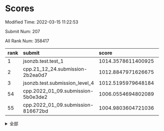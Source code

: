 # Scores

Modified Time: 2022-03-15 11:22:53

Submit Num: 207

All Rank Num: 358417

| rank |               submit               |       score        |       sigma        | pk_num |
| :--- | :--------------------------------- | :----------------- | :----------------- | :----- |
| 1    | jsonzb.test.test_1                 | 1014.3578611400925 | 0.8247242089686666 | 6927   |
| 2    | cpp.21_12_24.submission-2b2ea0d7   | 1012.8847971626675 | 0.8170313225730336 | 6929   |
| 3    | jsonzb.test.submission_level_4     | 1012.5195979648184 | 0.8027312186603868 | 6927   |
| 54   | cpp.2022_01_09.submission-5b0e3de2 | 1006.0554694802089 | 0.7211225278331814 | 6925   |
| 55   | cpp.2022_01_09.submission-816672bd | 1004.9803604721036 | 0.7263293498971318 | 6923   |


<details>
<summary>全部</summary>

| rank |                 submit                 |       score        |       sigma        | pk_num |
| :--- | :------------------------------------- | :----------------- | :----------------- | :----- |
| 1    | jsonzb.test.test_1                     | 1014.3578611400925 | 0.8247242089686666 | 6927   |
| 2    | cpp.21_12_24.submission-2b2ea0d7       | 1012.8847971626675 | 0.8170313225730336 | 6929   |
| 3    | jsonzb.test.submission_level_4         | 1012.5195979648184 | 0.8027312186603868 | 6927   |
| 4    | gobigger.level_3.submission_level_3_35 | 1011.760786544413  | 0.7665313275094662 | 6923   |
| 5    | gobigger.level_3.submission_level_3_49 | 1011.113142455964  | 0.768246584299329  | 6924   |
| 6    | gobigger.level_3.submission_level_3_31 | 1011.1114553888788 | 0.747164817243398  | 6925   |
| 7    | gobigger.level_3.submission_level_3_4  | 1011.0435880023077 | 0.7674972563570649 | 6926   |
| 8    | gobigger.level_3.submission_level_3_24 | 1010.8716872249499 | 0.763300074316899  | 6925   |
| 9    | gobigger.level_3.submission_level_3_43 | 1010.8658865608277 | 0.7750970715749514 | 6918   |
| 10   | gobigger.level_3.submission_level_3_1  | 1010.8299000236624 | 0.7598915501438401 | 6922   |
| 11   | gobigger.level_3.submission_level_3_18 | 1010.8163830820799 | 0.7820151007088467 | 6928   |
| 12   | gobigger.level_3.submission_level_3_45 | 1010.7412000421357 | 0.7732116073604068 | 6929   |
| 13   | gobigger.level_3.submission_level_3_15 | 1010.7317648742378 | 0.751126761144436  | 6924   |
| 14   | gobigger.level_3.submission_level_3_16 | 1010.6767523922802 | 0.7715697844558356 | 6925   |
| 15   | gobigger.level_3.submission_level_3_12 | 1010.6380877889669 | 0.7780819898351921 | 6929   |
| 16   | gobigger.level_3.submission_level_3_33 | 1010.6268681939698 | 0.745699659367832  | 6925   |
| 17   | gobigger.level_3.submission_level_3_39 | 1010.6133286461854 | 0.7621774467706021 | 6929   |
| 18   | gobigger.level_3.submission_level_3_17 | 1010.5787755219287 | 0.7831790600720947 | 6925   |
| 19   | gobigger.level_3.submission_level_3_27 | 1010.4812354407392 | 0.7761107823231971 | 6929   |
| 20   | gobigger.level_3.submission_level_3_38 | 1010.3956681149363 | 0.7761912961938056 | 6928   |
| 21   | gobigger.level_3.submission_level_3_13 | 1010.387839617318  | 0.7362435077000643 | 6928   |
| 22   | gobigger.level_3.submission_level_3_14 | 1010.3717753817308 | 0.760359768024201  | 6926   |
| 23   | gobigger.level_3.submission_level_3_36 | 1010.3650876797444 | 0.7674961175357521 | 6926   |
| 24   | gobigger.level_3.submission_level_3_10 | 1010.3608453965865 | 0.7422018352480193 | 6925   |
| 25   | gobigger.level_3.submission_level_3_6  | 1010.3472889488872 | 0.7902628148961783 | 6927   |
| 26   | gobigger.level_3.submission_level_3_20 | 1010.3320611613426 | 0.7536879220386651 | 6925   |
| 27   | gobigger.level_3.submission_level_3_29 | 1010.3119319789021 | 0.7413257053346816 | 6921   |
| 28   | gobigger.level_3.submission_level_3_22 | 1010.2978020343561 | 0.7567365648588735 | 6927   |
| 29   | gobigger.level_3.submission_level_3_19 | 1010.2790833170662 | 0.7608517423391048 | 6925   |
| 30   | gobigger.level_3.submission_level_3_2  | 1010.2376567186343 | 0.7554314981575067 | 6929   |
| 31   | gobigger.level_3.submission_level_3_11 | 1010.2269245059153 | 0.7605936314144126 | 6928   |
| 32   | gobigger.level_3.submission_level_3_8  | 1010.1007159549284 | 0.7657702270982287 | 6929   |
| 33   | gobigger.level_3.submission_level_3_47 | 1010.066704539951  | 0.7597819451992396 | 6930   |
| 34   | gobigger.level_3.submission_level_3_40 | 1010.0431284546919 | 0.7608597268273056 | 6923   |
| 35   | gobigger.level_3.submission_level_3_26 | 1009.9686519042269 | 0.7451620269646422 | 6925   |
| 36   | gobigger.level_3.submission_level_3_9  | 1009.9094478166014 | 0.7550868646374786 | 6928   |
| 37   | gobigger.level_3.submission_level_3_28 | 1009.8950372657669 | 0.7687229618204061 | 6925   |
| 38   | gobigger.level_3.submission_level_3_5  | 1009.8805311089251 | 0.764771568987203  | 6919   |
| 39   | gobigger.level_3.submission_level_3_23 | 1009.8304270920568 | 0.7390688210784114 | 6924   |
| 40   | gobigger.level_3.submission_level_3_48 | 1009.7169988449182 | 0.7674933363575368 | 6932   |
| 41   | gobigger.level_3.submission_level_3_37 | 1009.6533894850927 | 0.7547244961673941 | 6926   |
| 42   | gobigger.level_3.submission_level_3_3  | 1009.5240748438065 | 0.7566505187711536 | 6923   |
| 43   | gobigger.level_3.submission_level_3_46 | 1009.4750489254603 | 0.7750662051254356 | 6928   |
| 44   | gobigger.level_3.submission_level_3_42 | 1009.3832286506645 | 0.7542271799171002 | 6925   |
| 45   | gobigger.level_3.submission_level_3_41 | 1009.276323344073  | 0.7477991782767549 | 6924   |
| 46   | gobigger.level_3.submission_level_3_25 | 1009.1658621062645 | 0.7408255196467212 | 6928   |
| 47   | gobigger.level_3.submission_level_3_44 | 1009.1524856607474 | 0.7605885049579241 | 6923   |
| 48   | gobigger.level_3.submission_level_3_21 | 1009.1317381867485 | 0.756629386421999  | 6928   |
| 49   | gobigger.level_3.submission_level_3_30 | 1009.0530041079902 | 0.7448984048052084 | 6929   |
| 50   | gobigger.level_3.submission_level_3_32 | 1008.811653484871  | 0.7532521531016663 | 6925   |
| 51   | gobigger.level_3.submission_level_3_7  | 1008.7769374890078 | 0.7280188418997867 | 6922   |
| 52   | gobigger.level_3.submission_level_3_34 | 1008.6473872995739 | 0.7688574231635007 | 6925   |
| 53   | gobigger.level_3.submission_level_3_0  | 1008.2537659571921 | 0.7372484529564818 | 6925   |
| 54   | cpp.2022_01_09.submission-5b0e3de2     | 1006.0554694802089 | 0.7211225278331814 | 6925   |
| 55   | cpp.2022_01_09.submission-816672bd     | 1004.9803604721036 | 0.7263293498971318 | 6923   |
| 56   | gobigger.level_1.submission_level_1_7  | 1004.5240787117244 | 0.7227546277933697 | 6927   |
| 57   | gobigger.level_1.submission_level_1_27 | 1004.1806075046783 | 0.719382050547206  | 6926   |
| 58   | gobigger.level_1.submission_level_1_19 | 1004.1642929138588 | 0.7296864040212272 | 6925   |
| 59   | gobigger.level_1.submission_level_1_16 | 1004.0716602894098 | 0.71930536435302   | 6929   |
| 60   | gobigger.level_1.submission_level_1_1  | 1004.0353400521678 | 0.7226208170818853 | 6921   |
| 61   | gobigger.level_1.submission_level_1_35 | 1003.9215475410138 | 0.728894071211659  | 6925   |
| 62   | gobigger.level_1.submission_level_1_9  | 1003.9030248232955 | 0.710373738973154  | 6929   |
| 63   | gobigger.level_1.submission_level_1_13 | 1003.8825638766186 | 0.7226694324904556 | 6929   |
| 64   | gobigger.level_1.submission_level_1_17 | 1003.8696724924571 | 0.7240407150541976 | 6929   |
| 65   | gobigger.level_1.submission_level_1_18 | 1003.8610725674331 | 0.7176276921523386 | 6934   |
| 66   | gobigger.level_1.submission_level_1_34 | 1003.8553873580104 | 0.7306078163390655 | 6925   |
| 67   | gobigger.level_1.submission_level_1_20 | 1003.8183375979999 | 0.7090303914217951 | 6921   |
| 68   | gobigger.level_1.submission_level_1_49 | 1003.8062899299019 | 0.7100311799899616 | 6923   |
| 69   | gobigger.level_1.submission_level_1_37 | 1003.7967823376732 | 0.7275220753855097 | 6929   |
| 70   | gobigger.level_1.submission_level_1_47 | 1003.7358297152808 | 0.7144334262469098 | 6928   |
| 71   | gobigger.level_1.submission_level_1_4  | 1003.6808327466307 | 0.7024729865605908 | 6925   |
| 72   | gobigger.level_1.submission_level_1_2  | 1003.6724193121327 | 0.7168925253239644 | 6930   |
| 73   | gobigger.level_1.submission_level_1_14 | 1003.6273347952186 | 0.7184761949233485 | 6928   |
| 74   | gobigger.level_1.submission_level_1_24 | 1003.5242009643697 | 0.7167441830825136 | 6923   |
| 75   | gobigger.level_1.submission_level_1_5  | 1003.4514084610117 | 0.7134379118809083 | 6924   |
| 76   | gobigger.level_1.submission_level_1_40 | 1003.3165227473808 | 0.6987738900107365 | 6925   |
| 77   | gobigger.level_1.submission_level_1_15 | 1003.267853063729  | 0.7124792556109922 | 6929   |
| 78   | gobigger.level_1.submission_level_1_32 | 1003.2226279195404 | 0.7157480398500854 | 6922   |
| 79   | gobigger.level_1.submission_level_1_11 | 1003.2225885628351 | 0.7151049480104753 | 6923   |
| 80   | gobigger.level_1.submission_level_1_42 | 1003.2185819941938 | 0.7123834892479785 | 6920   |
| 81   | gobigger.level_1.submission_level_1_22 | 1003.2015181403227 | 0.7189977560384114 | 6925   |
| 82   | gobigger.level_1.submission_level_1_21 | 1003.1853307656313 | 0.7147018139676771 | 6923   |
| 83   | gobigger.level_1.submission_level_1_29 | 1003.1815957802107 | 0.7157631198261072 | 6929   |
| 84   | gobigger.level_1.submission_level_1_41 | 1003.0924689216505 | 0.7249546260663893 | 6922   |
| 85   | gobigger.level_1.submission_level_1_23 | 1003.0676482961645 | 0.7070188353050079 | 6927   |
| 86   | gobigger.level_1.submission_level_1_26 | 1003.0509312526154 | 0.7077704111174931 | 6921   |
| 87   | gobigger.level_1.submission_level_1_33 | 1003.009333449552  | 0.7142423760056231 | 6930   |
| 88   | gobigger.level_1.submission_level_1_45 | 1003.003606249591  | 0.7085124394813258 | 6927   |
| 89   | gobigger.level_1.submission_level_1_48 | 1002.9170979555264 | 0.7092103168103402 | 6925   |
| 90   | gobigger.level_1.submission_level_1_28 | 1002.8618906301119 | 0.7056990255292264 | 6929   |
| 91   | gobigger.level_1.submission_level_1_46 | 1002.7631477108938 | 0.714509888129781  | 6928   |
| 92   | gobigger.level_1.submission_level_1_10 | 1002.6826537924576 | 0.714774206802563  | 6934   |
| 93   | gobigger.level_1.submission_level_1_30 | 1002.6491195312223 | 0.7199404051197505 | 6929   |
| 94   | gobigger.level_1.submission_level_1_39 | 1002.6175878314722 | 0.7181651591622097 | 6923   |
| 95   | gobigger.level_1.submission_level_1_43 | 1002.6087381652156 | 0.7160513411505451 | 6926   |
| 96   | gobigger.level_1.submission_level_1_25 | 1002.5944404630783 | 0.7167524498371017 | 6926   |
| 97   | gobigger.level_1.submission_level_1_8  | 1002.5483009049418 | 0.7070267177183608 | 6926   |
| 98   | gobigger.level_1.submission_level_1_12 | 1002.3470833773991 | 0.708318020141261  | 6922   |
| 99   | gobigger.level_1.submission_level_1_44 | 1002.3096724128096 | 0.7065756626967568 | 6926   |
| 100  | gobigger.level_1.submission_level_1_31 | 1002.253848623686  | 0.7174375783962352 | 6923   |
| 101  | gobigger.level_1.submission_level_1_6  | 1002.252413879233  | 0.7090140151501907 | 6930   |
| 102  | gobigger.level_1.submission_level_1_36 | 1002.2147233100227 | 0.7202483697995038 | 6926   |
| 103  | gobigger.level_1.submission_level_1_38 | 1002.2022470230297 | 0.7097498761865834 | 6924   |
| 104  | gobigger.level_1.submission_level_1_0  | 1002.11412494551   | 0.7233366917693851 | 6926   |
| 105  | gobigger.level_1.submission_level_1_3  | 1002.1016690127268 | 0.7060457675798103 | 6929   |
| 106  | gobigger.random.submission_random_39   | 997.2018307436613  | 0.7061509649160964 | 6924   |
| 107  | gobigger.random.submission_random_23   | 997.183055635994   | 0.6932057211345543 | 6922   |
| 108  | gobigger.random.submission_random_20   | 997.0873545719417  | 0.7112772198151611 | 6925   |
| 109  | gobigger.random.submission_random_22   | 997.0420978770334  | 0.7036063491247132 | 6926   |
| 110  | gobigger.random.submission_random_19   | 996.9776075261038  | 0.711579251853274  | 6926   |
| 111  | gobigger.random.submission_random_48   | 996.9660171308897  | 0.7126775652401769 | 6928   |
| 112  | gobigger.random.submission_random_36   | 996.8853674513924  | 0.7068169705580571 | 6926   |
| 113  | gobigger.random.submission_random_3    | 996.840734275611   | 0.7001016923110149 | 6926   |
| 114  | gobigger.random.submission_random_4    | 996.8263320514441  | 0.6940726917990705 | 6925   |
| 115  | gobigger.random.submission_random_29   | 996.6510780695448  | 0.7122976497091001 | 6925   |
| 116  | gobigger.random.submission_random_33   | 996.5192253266155  | 0.7035468069976493 | 6922   |
| 117  | gobigger.random.submission_random_13   | 996.4711439604284  | 0.7010060328265368 | 6928   |
| 118  | gobigger.random.submission_random_17   | 996.4522313886555  | 0.6987835549935179 | 6926   |
| 119  | gobigger.random.submission_random_9    | 996.3021478013495  | 0.7177818611818408 | 6920   |
| 120  | gobigger.random.submission_random_21   | 996.2249549923854  | 0.7127042242176191 | 6923   |
| 121  | gobigger.random.submission_random_15   | 996.1956559641899  | 0.7229511633686369 | 6925   |
| 122  | gobigger.random.submission_random_27   | 996.1853990219865  | 0.7052565125037551 | 6931   |
| 123  | gobigger.random.submission_random_45   | 996.1321829017924  | 0.7148622924569263 | 6927   |
| 124  | gobigger.random.submission_random_25   | 996.1066004514364  | 0.7155496672212955 | 6925   |
| 125  | gobigger.random.submission_random_0    | 996.1044642401372  | 0.6997970704727455 | 6927   |
| 126  | gobigger.random.submission_random_42   | 996.0864095794419  | 0.7158737999113395 | 6928   |
| 127  | gobigger.random.submission_random_47   | 996.0360601723737  | 0.713921960642693  | 6925   |
| 128  | gobigger.random.submission_random_30   | 996.0108111211243  | 0.7271342404633685 | 6926   |
| 129  | gobigger.random.submission_random_16   | 995.9769689265603  | 0.7187775707672092 | 6927   |
| 130  | gobigger.random.submission_random_28   | 995.8545986189449  | 0.7110305298394948 | 6922   |
| 131  | gobigger.random.submission_random_26   | 995.7837462981212  | 0.714547280781929  | 6923   |
| 132  | gobigger.random.submission_random_10   | 995.7741939359358  | 0.7211911175916137 | 6926   |
| 133  | gobigger.random.submission_random_6    | 995.7538754759845  | 0.703227170258805  | 6929   |
| 134  | gobigger.random.submission_random_34   | 995.7457136444553  | 0.7158695181897052 | 6927   |
| 135  | gobigger.random.submission_random_12   | 995.7017200956273  | 0.719552533960599  | 6922   |
| 136  | gobigger.random.submission_random_18   | 995.6790079674331  | 0.7112771587437614 | 6931   |
| 137  | gobigger.random.submission_random_7    | 995.671393349571   | 0.722588600105046  | 6931   |
| 138  | gobigger.random.submission_random_5    | 995.6660893749583  | 0.72316329051556   | 6925   |
| 139  | gobigger.random.submission_random_35   | 995.5920493281975  | 0.7016368646475971 | 6926   |
| 140  | gobigger.random.submission_random_32   | 995.5276812739921  | 0.7273429219477028 | 6932   |
| 141  | gobigger.random.submission_random_37   | 995.4880738516085  | 0.699250924990891  | 6927   |
| 142  | gobigger.random.submission_random_14   | 995.4374384613926  | 0.707220493408795  | 6927   |
| 143  | gobigger.random.submission_random_46   | 995.4148757394141  | 0.7106550846476731 | 6927   |
| 144  | gobigger.random.submission_random_11   | 995.4099036876122  | 0.7043990541733596 | 6922   |
| 145  | gobigger.random.submission_random_2    | 995.3682715694335  | 0.705269218877711  | 6923   |
| 146  | gobigger.random.submission_random_49   | 995.3296655518211  | 0.7047247439059308 | 6918   |
| 147  | gobigger.random.submission_random_44   | 995.2887569058832  | 0.7269935555695425 | 6933   |
| 148  | gobigger.random.submission_random_24   | 995.2595366172583  | 0.710074053687027  | 6926   |
| 149  | gobigger.random.submission_random_40   | 995.2494520277636  | 0.7122979136417176 | 6924   |
| 150  | gobigger.random.submission_random_31   | 995.1943086083227  | 0.7132936798616255 | 6924   |
| 151  | gobigger.random.submission_random_38   | 995.1175707886495  | 0.714593896456794  | 6926   |
| 152  | gobigger.random.submission_random_8    | 995.1053277577091  | 0.7007811073290837 | 6927   |
| 153  | gobigger.random.submission_random_43   | 995.0552730227247  | 0.7226993058195287 | 6929   |
| 154  | gobigger.random.submission_random_41   | 994.8236246984266  | 0.7027446721538398 | 6923   |
| 155  | gobigger.level_2.submission_level_2_33 | 994.4310406780841  | 0.7304991217163971 | 6923   |
| 156  | gobigger.random.submission_random_1    | 993.8614801543874  | 0.7234032632752374 | 6926   |
| 157  | gobigger.level_2.submission_level_2_10 | 993.748307444218   | 0.7175245567463474 | 6926   |
| 158  | gobigger.level_2.submission_level_2_44 | 993.6408429329261  | 0.7251927881956717 | 6929   |
| 159  | gobigger.level_2.submission_level_2_41 | 993.5771818483246  | 0.7325310263021501 | 6928   |
| 160  | gobigger.level_2.submission_level_2_46 | 993.4845995651705  | 0.725578884286466  | 6921   |
| 161  | gobigger.level_2.submission_level_2_2  | 993.3698110707315  | 0.7208353546907407 | 6924   |
| 162  | gobigger.level_2.submission_level_2_42 | 993.3553220366903  | 0.7570427199127814 | 6928   |
| 163  | gobigger.level_2.submission_level_2_49 | 993.2843886740931  | 0.7477405468053843 | 6928   |
| 164  | gobigger.level_2.submission_level_2_34 | 993.2454136391041  | 0.7502269136584887 | 6929   |
| 165  | gobigger.level_2.submission_level_2_47 | 993.1620141928531  | 0.7370045255771464 | 6929   |
| 166  | gobigger.level_2.submission_level_2_23 | 993.0221950749076  | 0.738783725739262  | 6925   |
| 167  | gobigger.level_2.submission_level_2_27 | 992.8213494843374  | 0.7367489059026637 | 6927   |
| 168  | gobigger.level_2.submission_level_2_19 | 992.8141170595912  | 0.7401070874571318 | 6927   |
| 169  | gobigger.level_2.submission_level_2_25 | 992.6345929416016  | 0.7583744694618795 | 6926   |
| 170  | gobigger.level_2.submission_level_2_30 | 992.5813610191345  | 0.7400000882284822 | 6929   |
| 171  | gobigger.level_2.submission_level_2_31 | 992.5290465691902  | 0.7409139869352325 | 6927   |
| 172  | gobigger.level_2.submission_level_2_43 | 992.463625480973   | 0.7507609236066217 | 6930   |
| 173  | gobigger.level_2.submission_level_2_22 | 992.2353676943186  | 0.7324465685690601 | 6929   |
| 174  | gobigger.level_2.submission_level_2_16 | 992.1820675612486  | 0.7478133589045161 | 6924   |
| 175  | gobigger.level_2.submission_level_2_28 | 992.1703789704911  | 0.7514471869576891 | 6922   |
| 176  | gobigger.level_2.submission_level_2_13 | 992.1385731346185  | 0.7409550192776817 | 6924   |
| 177  | gobigger.level_2.submission_level_2_35 | 992.0982979530262  | 0.7484405184929513 | 6922   |
| 178  | gobigger.level_2.submission_level_2_39 | 992.0748801826595  | 0.7520904869872195 | 6924   |
| 179  | gobigger.level_2.submission_level_2_26 | 992.0684598911338  | 0.7308581978944384 | 6928   |
| 180  | gobigger.level_2.submission_level_2_36 | 992.0044191924635  | 0.7335687435521047 | 6929   |
| 181  | gobigger.level_2.submission_level_2_20 | 991.9386919937945  | 0.7323521154905969 | 6926   |
| 182  | gobigger.level_2.submission_level_2_15 | 991.9135029420589  | 0.7407647369072672 | 6923   |
| 183  | gobigger.level_2.submission_level_2_12 | 991.9036106692223  | 0.7431332719928535 | 6927   |
| 184  | gobigger.level_2.submission_level_2_7  | 991.880337851258   | 0.7566501311585732 | 6930   |
| 185  | gobigger.level_2.submission_level_2_40 | 991.8702816384745  | 0.7419709430839562 | 6921   |
| 186  | gobigger.level_2.submission_level_2_45 | 991.7873386461165  | 0.7645395819860351 | 6926   |
| 187  | gobigger.level_2.submission_level_2_5  | 991.7514630330846  | 0.751794594403605  | 6926   |
| 188  | gobigger.level_2.submission_level_2_48 | 991.7368427101618  | 0.7286416458333658 | 6927   |
| 189  | gobigger.level_2.submission_level_2_11 | 991.7126727253828  | 0.7346130027861846 | 6923   |
| 190  | gobigger.level_2.submission_level_2_0  | 991.6772579478246  | 0.7473192213882253 | 6928   |
| 191  | gobigger.level_2.submission_level_2_38 | 991.6513482566772  | 0.745568155386524  | 6926   |
| 192  | gobigger.level_2.submission_level_2_32 | 991.4901219422236  | 0.7648181176328724 | 6926   |
| 193  | gobigger.level_2.submission_level_2_9  | 991.4615988779989  | 0.7530611896300569 | 6925   |
| 194  | gobigger.level_2.submission_level_2_24 | 991.4320193518529  | 0.7611554271322964 | 6925   |
| 195  | gobigger.level_2.submission_level_2_17 | 991.4079917930269  | 0.7485201111995967 | 6926   |
| 196  | gobigger.level_2.submission_level_2_6  | 991.4025053626456  | 0.7521575589693074 | 6919   |
| 197  | gobigger.level_2.submission_level_2_29 | 991.3805182495805  | 0.7586317434509345 | 6925   |
| 198  | gobigger.level_2.submission_level_2_21 | 991.3780155036908  | 0.7565545204980466 | 6928   |
| 199  | gobigger.level_2.submission_level_2_8  | 991.1271869654627  | 0.7444033829439299 | 6926   |
| 200  | gobigger.level_2.submission_level_2_14 | 991.1068733778661  | 0.760873102084464  | 6927   |
| 201  | gobigger.level_2.submission_level_2_1  | 990.9464426584575  | 0.7738272566777418 | 6929   |
| 202  | gobigger.level_2.submission_level_2_4  | 990.9056063543298  | 0.7367375744493343 | 6928   |
| 203  | gobigger.level_2.submission_level_2_18 | 990.1737563881064  | 0.7658221231213996 | 6930   |
| 204  | gobigger.level_2.submission_level_2_3  | 989.9542311618831  | 0.7604882971886133 | 6927   |
| 205  | gobigger.level_2.submission_level_2_37 | 989.4307419673119  | 0.7822886665095434 | 6921   |
| 206  | gobigger.none.submission_none_0        | 978.0320755088438  | 1.3149527245779318 | 6926   |
| 207  | gobigger.none.submission_none_1        | 974.7982109537966  | 1.5537981804101368 | 6930   |

</details>